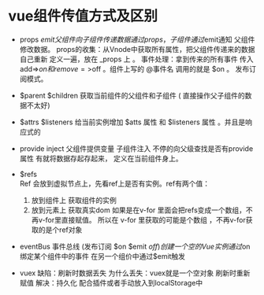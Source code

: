 

#   vue组件传值方式及区别

  - props $emit 父组件向子组件传递数据通过props，子组件通过$emit通知
    父组件修改数据。
    props的收集：从Vnode中获取所有属性，把父组件传递来的数据自己重新
                定义一遍，放在 _props 上 。
     事件处理：拿到传来的所有事件 
              传入 add=>$on 和 remove=>$off 。组件上写的 
              @事件名 调用的就是 $on 。 发布订阅模式。            


  - $parent $children 获取当前组件的父组件和子组件
   ( 直接操作父子组件的数据不太好)

  - $attrs $listeners 
      给当前实例增加 $atts 属性 和 $listeners 属性 。并且是响应式的

  - provide inject 父组件提供变量 子组件注入
      不停的向父级查找是否有provide属性  有就将数据存起存起来，
      定义在当前组件身上。

  - $refs  
      Ref 会放到虚拟节点上，先看ref上是否有实例。ref有两个值：
      1. 放到组件上 获取组件的实例
      2. 放到元素上 获取真实dom
      如果是在v-for 里面会把refs变成一个数组，不再v-for里直接赋值。
      所以在 v-for 里获取的可能是个数组 ，不再v-for获取的是个ref对象

  - eventBus 事件总线 (发布订阅 $on $emit $off)
     创建一个空的Vue实例 通过$on绑定某个组件中的事件 
     在另一个组价中通过$emit触发
     
  - vuex
     缺陷：刷新时数据丢失 
      为什么丢失：vuex就是一个空对象 刷新时重新赋值
      解决：持久化 配合插件或者手动放入到localStorage中